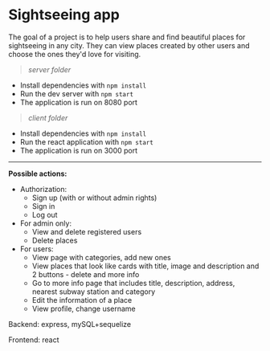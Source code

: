 # Sightseeing app

The goal of a project is to help users share and find beautiful places for sightseeing in any city. They can view places created by other users and choose the ones they'd love for visiting.

>*server folder*
* Install dependencies with `npm install`
* Run the dev server with `npm start`
* The application is run on 8080 port

>*client folder*
* Install dependencies with `npm install`
* Run the react application with `npm start`
* The application is run on 3000 port

---
**Possible actions:**
- Authorization: 
  - Sign up (with or without admin rights)
  - Sign in
  - Log out
- For admin only:
  - View and delete registered users
  - Delete places
- For users:
  - View page with categories, add new ones
  - View places that look like cards with title, image and description and 2 buttons - delete and more info
  - Go to more info page that includes title, description, address, nearest subway station and category
  - Edit the information of a place
  - View profile, change username 

Backend: express, mySQL+sequelize

Frontend: react
